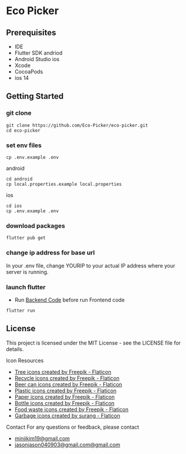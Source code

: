 # Eco Picker

## Prerequisites

- IDE
- Flutter SDK
andriod
- Android Studio
ios
- Xcode
- CocoaPods
- ios 14

## Getting Started

### git clone

```shell
git clone https://github.com/Eco-Picker/eco-picker.git
cd eco-picker
```
### set env files

```shell
cp .env.example .env
```
android
```shell
cd android
cp local.properties.example local.properties
```
ios
```shell
cd ios
cp .env.example .env
```

### download packages

```shell
flutter pub get
```
### change ip address for base url
In your .env file, change YOURIP to your actual IP address where your server is running.

### launch flutter
* Run <a href="https://github.com/Eco-Picker/eco-picker-api" title="Eco Picker Api">Backend Code</a> before run Frontend code
```shell
flutter run
```

## License

This project is licensed under the MIT License - see the LICENSE file for details.

Icon Resources

- <a href="https://www.flaticon.com/free-icons/tree" title="tree icons">Tree icons created by Freepik - Flaticon</a>
- <a href="https://www.flaticon.com/free-icons/recycle" title="recycle icons">Recycle icons created by Freepik - Flaticon</a>
- <a href="https://www.flaticon.com/free-icons/beer-can" title="beer can icons">Beer can icons created by Freepik - Flaticon</a>
- <a href="https://www.flaticon.com/free-icons/plastic" title="plastic icons">Plastic icons created by Freepik - Flaticon</a>
- <a href="https://www.flaticon.com/free-icons/paper" title="paper icons">Paper icons created by Freepik - Flaticon</a>
- <a href="https://www.flaticon.com/free-icons/bottle" title="bottle icons">Bottle icons created by Freepik - Flaticon</a>
- <a href="https://www.flaticon.com/free-icons/food-waste" title="food waste icons">Food waste icons created by Freepik - Flaticon</a>
- <a href="https://www.flaticon.com/free-icons/garbage" title="garbage icons">Garbage icons created by surang - Flaticon</a>

Contact
For any questions or feedback, please contact

- [minjikim19\@gmail.com](mailto:minjikim19@gmail.com?subject=ecopicker)
- [jasonjason040903@gmail.com\@gmail.com](mailto:jasonjason040903@gmail.com@gmail.com?subject=ecopicker)
